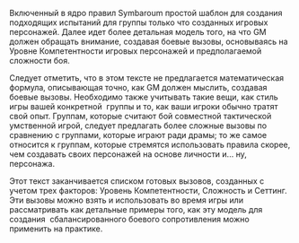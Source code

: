 Включенный в ядро правил Symbaroum простой шаблон для создания подходящих испытаний для группы только что созданных игровых персонажей. Далее идет более детальная модель того, на что GM должен обращать внимание, создавая боевые вызовы, основываясь на Уровне Компетентности игровых персонажей и предполагаемой сложности боя.

Следует отметить, что в этом тексте не предлагается математическая формула, описывающая точно, как GM должен мыслить, создавая боевые вызовы. Необходимо также учитывать такие вещи, как стиль игры вашей конкретной  группы и то, как ваши игроки обычно тратят свой опыт. Группам, которые считают бой совместной тактической умственной игрой, следует предлагать более сложные вызовы по сравнению с группами, которые играют ради драмы; то же самое относится к группам, которые стремятся использовать правила скорее, чем создавать своих персонажей на основе личности и... ну, персонажа.

Этот текст заканчивается списком готовых вызовов, созданных с учетом трех факторов: Уровень Компетентности, Сложность и Сеттинг. Эти вызовы можно взять и использовать во время игры или рассматривать как детальные примеры того, как эту модель для создания  сбалансированного боевого сопротивления можно применить на практике.

